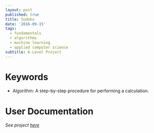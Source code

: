 ```yaml
---
layout: post
published: true
title: Sudoku
date: '2016-09-15'
tags:
  - fundamentals
  - algorithms
  - machine learning
  - applied computer science
subtitle: A-Level Project
---
```

# Keywords

- Algorithm:  A step-by-step procedure for performing a calculation.


# User Documentation

*See project [here](https://acesofglory.github.io/projects/maze-generator)*
